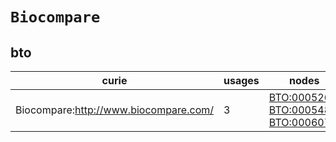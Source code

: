 # `Biocompare`

## bto

| curie                                 |   usages | nodes                                                                                                                                                   |
|---------------------------------------|----------|---------------------------------------------------------------------------------------------------------------------------------------------------------|
| Biocompare:http://www.biocompare.com/ |        3 | [BTO:0005267](https://bioregistry.io/BTO:0005267), [BTO:0005480](https://bioregistry.io/BTO:0005480), [BTO:0006075](https://bioregistry.io/BTO:0006075) |

